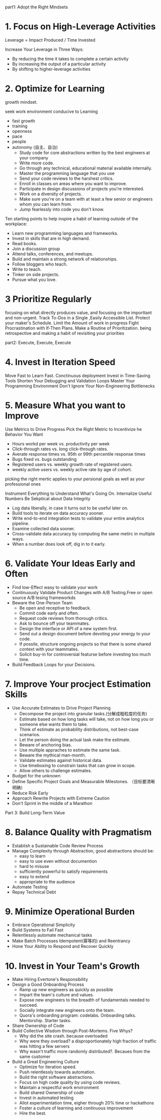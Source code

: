 part1: Adopt the Right Mindsets

# 1. Focus on High-Leverage Activities

Leverage = Impact Produced / Time Invested

Increase Your Leverage in Three Ways:

- By reducing the time it takes to complete a certain activity
- By increasing the output of a particular activity
- By shifting to higher-leverage activities

# 2. Optimize for Learning

growth mindset.

seek work environment conducive to Learning

- fast growth
- training
- openness
- pace
- people
- autonomy (自主、自治)
  - Study code for core abstractions written by the best engineers at your company
  - Write more code.
  - Go through any technical, educational material available internally.
  - Master the programming language that you use
  - Send your code reviews to the harshest critics.
  - Enroll in classes on areas where you want to improve.
  - Participate in design discussions of projects you're interested.
  - Work on a diversity of projects.
  - Make sure you're on a team with at least a few senior or engineers whom you can learn from.
  - Jump fearlessly into code you don't know.


Ten starting points to help inspire a habit of learning outside of the workplace:

- Learn new programming languages and frameworks.
- Invest in skills that are in high demand.
- Read books.
- Join a discussion group
- Attend talks, conferences, and meetups.
- Build and maintain a strong network of relationships.
- Follow bloggers who teach.
- Write to teach.
- Tinker on side projects.
- Pursue what you love.

# 3 Prioritize Regularly

focusing on what directly produces value, and focusing on the importtant and non-urgent.
Track To-Dos in a Single ,Easily Accessible List.
Protect your maker's Schedule.
Limit the Amount of work in progress
Fight Procrastination with If-Then Plans.
Make a Routine of Prioritization. being retrospective and making a habit of revisiting your priorities


part2: Execute, Execute, Execute

# 4. Invest in Iteration Speed
Move Fast to Learn Fast. Conctinuous deployment
Invest in Time-Saving Tools
Shorten Your Debugging and Validation Loops
Master Your Programming Environment
Don't Ignore Your Non-Engineering Bottlenecks


# 5. Measure What you want to Improve
Use Metrics to Drive Progress
Pick the Right Metric to Incentivize he Behavior You Want
  - Hours workd per week vs. productivity per week
  - Click-through rates vs. long click-through rates.
  - Averate response times vs. 95th or 99th percentile response times
  - Bugs fixed vs. bugs outstanding
  - Registered users vs. weekly growth rate of registered users.
  - weekly active users vs. weekly active rate by age of cohort.

  picking the right mertic applies to your persional goals as well as your professional ones

Instrument Everything to Understand What's Going On.
Internalize Useful Numbers
Be Sekptical about Data Integrity
  - Log data liberally, in case it turns out to be useful later on.
  - Build tools to iterate on data accuracy sooner.
  - Write end-to-end integration tests to validate your entire analytics pipeline.
  - Examine collected data sooner.
  - Cross-validate data accuracy by computing the same metirc in multiple ways.
  - When a number does look off, dig in to it early.

# 6. Validate Your Ideas Early and Often
- Find low-Effect wasy to validate your work
- Continuously Validate Product Changes with A/B Testing.Free or open source A/B tesing frameworkds
- Beware the One-Person Team
  - Be open and receptive to feedback.
  - Commit code early and often.
  - Request code reviews from thorough critics.
  - Ask to bounce off your teammates.
  - Design the interface or API of a new system first.
  - Send out a design document before devoting your energy to your code.
  - If possile, structure ongoing projects so that there is some shared context with your teammates.
  - Solicit buy-in for controversial featurse before investing too much time.
- Build Feedback Loops for your Decisions.

# 7. Improve Your procject Estimation Skills
- Use Accurate Estimates to Drive Project Planning
    - Decompose the project into granular tasks.(分解成粗粒度的任务)
    - Estimate based on how long tasks will take, not on how long you or someone else wants them to take.
    - Think of estimate as probability distributions, not best-case scenarios.
    - Let the person doing the actual task make the estimate.
    - Beware of anchoring bias.
    - Use multiple appraches to estimate the same task.
    - Beware the mythical man-month.
    - Validate estimates against historical data.
    - Use timeboxing to constrain tasks that can grow in scope.
    - Allow others to challenge estimates.
- Budget for the unknown
- Define Specific Project Goals and Measurable Milestones. （目标要清晰明确）
- Reduce Risk Early
- Approach Rewrite Projects with Extreme Caution
- Don't Sprint in the middle of a Marathon


Part 3: Build Long-Term Value

# 8. Balance Quality with Pragmatism
- Establish a Sustainable Code Review Process
- Manage Complexity through Abstraction, good abstractions should be:
    - easy to learn
    - easy to use even without documention
    - hard to misuse
    - sufficiently powerful to satisfy requirements
    - easy to extend
    - appropriate to the audience
- Automate Testing
- Repay Technical Debt


# 9. Minimize Operational Burden
- Embrace Operational Simplicity
- Build Systems to Fail Fast
- Relentlessly automate mechanical tasks
- Make Batch Processes Idempotent(幂等的) and Reentrancy
- Hone Your Ability to Respond and Recover Quickly

# 10. Invest in Your Team's Growth
- Make Hiring Evertone's Responsibility
- Design a Good Onboarding Process
  - Ramp up new engineers as quickly as possible
  - Impart the team's culture and values.
  - Expose new engineers to the breadth of fundamentals needed to succeed.
  - Socially integrate new engineers onto the team.
  - Quora's onboarding program: codelabs. Onboarding talks. Mentorship. Starter tasks.
- Share Ownership of Code
- Build Collective Wisdom through Post-Mortems. Five Whys?
  - Why did the site crash.  because overloaded
  - Why were they overload? a disproportionately high fraction of traffic was hitting a  few servers
  - Why wasn't traffic more randomly distributed?. Becaues from the same customer
- Build a Great Engineering Culture
    - Optimize for iteration speed.
    - Push relentlessly towards automation.
    - Build the right software abstractions.
    - Focus on high code quality by using code reviews.
    - Maintain a respectful work environment
    - Build shared Ownership of code
    - Invest in automated testing
    - Allot experimentation time, eigher through 20% time or hackathons
    - Foster a culture of learning and continuous improvement
    - Hire the best.
